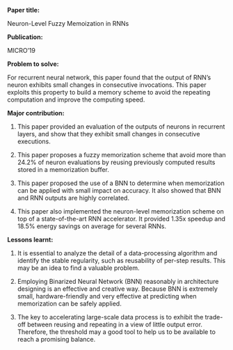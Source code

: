 **Paper title:**

Neuron-Level Fuzzy Memoization in RNNs

**Publication:**

MICRO’19

**Problem to solve:**

For recurrent neural network, this paper found that the output of RNN’s neuron
exhibits small changes in consecutive invocations. This paper exploits this
property to build a memory scheme to avoid the repeating computation and improve
the computing speed.

**Major contribution:**

1.  This paper provided an evaluation of the outputs of neurons in recurrent
    layers, and show that they exhibit small changes in consecutive executions.

2.  This paper proposes a fuzzy memorization scheme that avoid more than 24.2%
    of neuron evaluations by reusing previously computed results stored in a
    memorization buffer.

3.  This paper proposed the use of a BNN to determine when memorization can be
    applied with small impact on accuracy. It also showed that BNN and RNN
    outputs are highly correlated.

4.  This paper also implemented the neuron-level memorization scheme on top of a
    state-of-the-art RNN accelerator. It provided 1.35x speedup and 18.5% energy
    savings on average for several RNNs.

**Lessons learnt:**

1.  It is essential to analyze the detail of a data-processing algorithm and
    identify the stable regularity, such as reusability of per-step results.
    This may be an idea to find a valuable problem.

2.  Employing Binarized Neural Network (BNN) reasonably in architecture
    designing is an effective and creative way. Because BNN is extremely small,
    hardware-friendly and very effective at predicting when memorization can be
    safely applied.

3.  The key to accelerating large-scale data process is to exhibit the trade-off
    between reusing and repeating in a view of little output error. Therefore,
    the threshold may a good tool to help us to be available to reach a
    promising balance.
